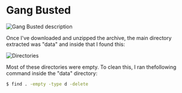 # Gang Busted

![Gang Busted description](./assets/gang_busted_description.png "Gang Busted")

Once I've downloaded and unzipped the archive, the main directory extracted was "data" and inside that I found this:

![Directories](./assets/directories.png)

Most of these directories were empty. To clean this, I ran thefollowing command inside the "data" directory:

```bash
$ find . -empty -type d -delete
``` 

